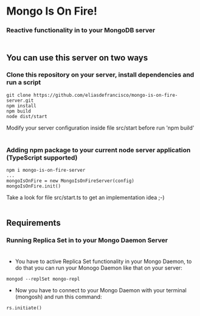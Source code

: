 # Mongo Is On Fire!
### Reactive functionality in to your MongoDB server<br/><br/>

## You can use this server on two ways
### Clone this repository on your server, install dependencies and run a script 
```
git clone https://github.com/eliasdefrancisco/mongo-is-on-fire-server.git
npm install
npm build
node dist/start
``` 
Modify your server configuration inside file src/start before run 'npm build'<br/><br/>


### Adding npm package to your current node server application (TypeScript supported)
```
npm i mongo-is-on-fire-server
...
mongoIsOnFire = new MongoIsOnFireServer(config)
mongoIsOnFire.init()
```
Take a look for file src/start.ts to get an implementation idea ;-)<br/><br/>

## Requirements
### Running Replica Set in to your Mongo Daemon Server<br/><br/>
- You have to active Replica Set functionality in your Mongo Daemon, to do that you can run your Monogo Daemon like that on your server:
```
mongod --replSet mongo-repl
```
- Now you have to connect to your Mongo Daemon with your terminal (mongosh) and run this command:
```
rs.initiate() 
```
